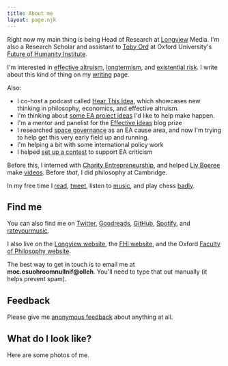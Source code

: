 ```yaml
---
title: About me
layout: page.njk
---
```


Right now my main thing is being Head of Research at [Longview](https://www.longview.org/) Media. I'm also a Research Scholar and assistant to [Toby Ord](https://en.wikipedia.org/wiki/Toby_Ord) at Oxford University's [Future of Humanity Institute](https://www.fhi.ox.ac.uk/).

I'm interested in [effective altruism](https://www.effectivealtruism.org/), [longtermism](https://www.longtermism.com), and [existential risk](https://www.theprecipice.com). I write about this kind of thing on my [writing](/writing) page.

Also:

- I co-host a podcast called [Hear This Idea](https://www.hearthisidea.com), which showcases new thinking in philosophy, economics, and effective altruism.
- I'm thinking about [some EA project ideas](https://www.finmoorhouse.com/writing/ea-projects) I'd like to help make happen.
- I'm a mentor and panelist for the [Effective Ideas](https://www.effectiveideas.org/) blog prize
- I researched [space governance](https://80000hours.org/problem-profiles/space-governance/) as an EA cause area, and now I'm trying to help get this very early field up and running.
- I'm helping a bit with some international policy work
- I helped [set up a contest](https://forum.effectivealtruism.org/posts/8hvmvrgcxJJ2pYR4X/announcing-a-contest-ea-criticism-and-red-teaming) to support EA criticism

Before this, I interned with [Charity Entrepreneurship](https://www.charityentrepreneurship.com/), and helped [Liv Boeree](https://en.wikipedia.org/wiki/Liv_Boeree) make [videos](https://youtu.be/kM7J56OxA6w). Before _that_, I did philosophy at Cambridge.

In my free time I [read](http://www.goodreads.com/finm), [tweet](https://www.twitter.com/finmoorhouse), listen to [music](https://rateyourmusic.com/collection/finm/r0.5-5.0,ss.rd), and play chess [badly](https://lichess.org/@/finjm).

## Find me

You can also find me on [Twitter](https://www.twitter.com/finmoorhouse), [Goodreads](https://www.goodreads.com/finm), [GitHub](http://www.github.com/finmoorhouse), [Spotify](https://open.spotify.com/user/finmoorhouse), and [rateyourmusic](https://rateyourmusic.com/collection/finm/r0.5-5.0,ss.rd). 

I also live on the [Longview website](https://www.longview.org/), the [FHI website](https://www.fhi.ox.ac.uk/team/fin-moorhouse/), and the Oxford [Faculty of Philosophy website](https://www.philosophy.ox.ac.uk/people/finlay-moorhouse).

The best way to get in touch is to email me at **<span class="obfuscate">moc.esuohroom<span>null</span>nif@olleh</span>**. You'll need to type that out manually (it helps prevent spam).

## Feedback

Please give me [anonymous feedback](https://www.admonymous.co/fin) about anything at all.

## What do I look like?

Here are some photos of me.